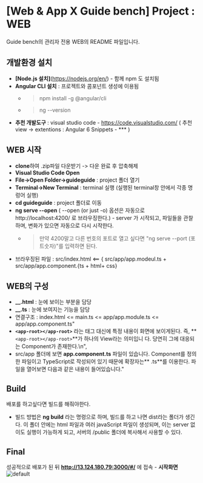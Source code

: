 
# [Web & App X Guide bench] Project : WEB

 Guide bench의 관리자 전용 WEB의 README 파일입니다.

## 개발환경 설치
  
   - **[Node.js 설치]**(https://nodejs.org/en/) - 함께 npm 도 설치됨
   - **Angular CLI 설치** : 프로젝트와 콤포넌트 생성에 이용됨
       - > npm install -g @angular/cli 
       - > ng --version 
   - **추천 개발도구** : visual studio code - https://code.visualstudio.com/ ( 추천 view -> extentions : Angular 6  Snippets - *** )
    
## WEB 시작
 
   - **clone**하여 .zip파일 다운받기 -> 다운 완료 후 압축해제
   - **Visual Studio Code Open**
   - **File->Open Folder->guideguide** : project 폴더 열기
   - **Terminal->New Terminal** : terminal 실행 (실행된 terminal창 안에서 각종 명렁어 실행)
   - **cd guideguide** : project 폴더로 이동
   - **ng serve --open** ( --open (or just -o) 옵션은 자동으로 http://localhost:4200/ 로 브라우징한다.) - server 가 시작되고, 파일들을 관찰하며, 변화가 있으면 자동으로 다시 시작한다.
       - > 만약 4200말고 다른 번호의 포트로 열고 싶다면 "ng serve --port (포트숫자)"를 입력하면 된다.
   - 브라우징된 파일 : src/index.html <== { src/app/app.modeul.ts + src/app/app.component.{ts + html+ css} 

## WEB의 구성

   - **__.html** : 눈에 보이는 부분을 담당
   - **__.ts** : 눈에 보여지는 기능을 담당
   - 연결구조 : index.html <= main.ts <= app/app.module.ts <= app/app.component.ts"
   - **`<app-root></app-root>`** 라는 태그 대신에 특정 내용이 화면에 보이게된다. 즉, **`<app-root></app-root>`**가 하나의 View라는 의미입니     다. 당연히 그에 대응되는 Component가 존재한다.\n",
   - src/app 폴더에 보면 **app.component.ts** 파일이 있습니다. Component를 정의한 파일이고 TypeScript로 작성되어 있기 때문에 확장자는** .ts**를 이용한다. 파일을 열어보면 다음과 같은 내용이 들어있습니다."

## Build
  배포를 하고싶다면 빌드를 해줘야한다. 
   
   - 빌드 방법은 **ng build** 라는 명령으로 하며, 빌드를 하고 나면 dist라는 폴더가 생긴다.
     이 폴더 안에는 html 파일과 여러 javaScript 파일이 생성되며, 이는 server 없이도 실행이 가능하게 되고, 서버의 /public 폴더에 복사해서 사용할 수 있다.
    
## Final
   성공적으로 배포가 된 뒤 **http://13.124.180.79:3000/#/** 에 접속
    - **시작화면**
   ![default](https://user-images.githubusercontent.com/18274751/50104328-0c25b780-026d-11e9-9b09-873b12029770.PNG)

   

